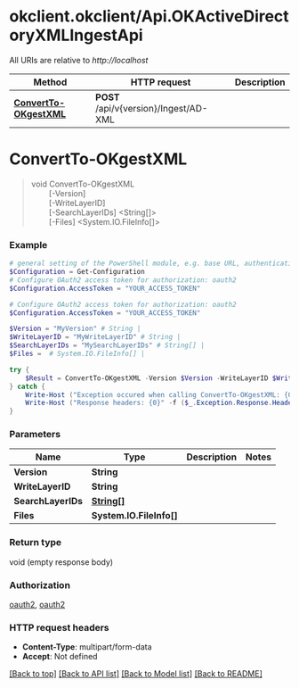 # okclient.okclient/Api.OKActiveDirectoryXMLIngestApi

All URIs are relative to *http://localhost*

Method | HTTP request | Description
------------- | ------------- | -------------
[**ConvertTo-OKgestXML**](OKActiveDirectoryXMLIngestApi.md#ConvertTo-OKgestXML) | **POST** /api/v{version}/Ingest/AD-XML | 


<a name="ConvertTo-OKgestXML"></a>
# **ConvertTo-OKgestXML**
> void ConvertTo-OKgestXML<br>
> &nbsp;&nbsp;&nbsp;&nbsp;&nbsp;&nbsp;&nbsp;&nbsp;[-Version] <String><br>
> &nbsp;&nbsp;&nbsp;&nbsp;&nbsp;&nbsp;&nbsp;&nbsp;[-WriteLayerID] <String><br>
> &nbsp;&nbsp;&nbsp;&nbsp;&nbsp;&nbsp;&nbsp;&nbsp;[-SearchLayerIDs] <String[]><br>
> &nbsp;&nbsp;&nbsp;&nbsp;&nbsp;&nbsp;&nbsp;&nbsp;[-Files] <System.IO.FileInfo[]><br>



### Example
```powershell
# general setting of the PowerShell module, e.g. base URL, authentication, etc
$Configuration = Get-Configuration
# Configure OAuth2 access token for authorization: oauth2
$Configuration.AccessToken = "YOUR_ACCESS_TOKEN"

# Configure OAuth2 access token for authorization: oauth2
$Configuration.AccessToken = "YOUR_ACCESS_TOKEN"

$Version = "MyVersion" # String | 
$WriteLayerID = "MyWriteLayerID" # String | 
$SearchLayerIDs = "MySearchLayerIDs" # String[] | 
$Files =  # System.IO.FileInfo[] | 

try {
    $Result = ConvertTo-OKgestXML -Version $Version -WriteLayerID $WriteLayerID -SearchLayerIDs $SearchLayerIDs -Files $Files
} catch {
    Write-Host ("Exception occured when calling ConvertTo-OKgestXML: {0}" -f ($_.ErrorDetails | ConvertFrom-Json))
    Write-Host ("Response headers: {0}" -f ($_.Exception.Response.Headers | ConvertTo-Json))
}
```

### Parameters

Name | Type | Description  | Notes
------------- | ------------- | ------------- | -------------
 **Version** | **String**|  | 
 **WriteLayerID** | **String**|  | 
 **SearchLayerIDs** | [**String[]**](String.md)|  | 
 **Files** | **System.IO.FileInfo[]**|  | 

### Return type

void (empty response body)

### Authorization

[oauth2](../README.md#oauth2), [oauth2](../README.md#oauth2)

### HTTP request headers

 - **Content-Type**: multipart/form-data
 - **Accept**: Not defined

[[Back to top]](#) [[Back to API list]](../README.md#documentation-for-api-endpoints) [[Back to Model list]](../README.md#documentation-for-models) [[Back to README]](../README.md)

